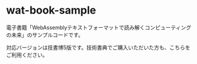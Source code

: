 # wat-book-sample
電子書籍「WebAssemblyテキストフォーマットで読み解くコンピューティングの未来」のサンプルコードです。

対応バージョンは技書博5版です。技術書典でご購入いただいた方も、こちらをご利用ください。
